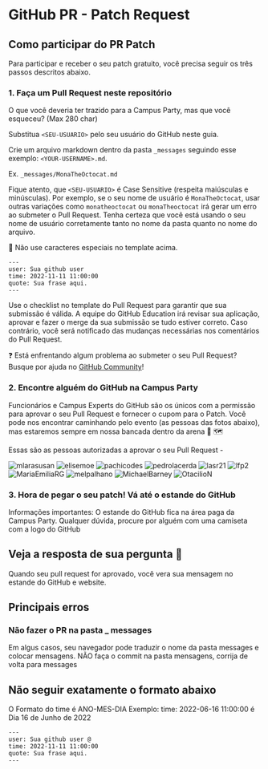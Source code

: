 # GitHub PR - Patch Request

## Como participar do PR Patch
Para participar e receber o seu patch gratuito, você precisa seguir os três passos descritos abaixo. 

### 1. Faça um Pull Request neste repositório

O que você deveria ter trazido para a Campus Party, mas que você esqueceu? (Max 280 char)

Substitua `<SEU-USUARIO>` pelo seu usuário do GitHub neste guia. 

Crie um arquivo markdown dentro da pasta `_messages` seguindo esse exemplo: `<YOUR-USERNAME>.md`. 

Ex. `_messages/MonaTheOctocat.md`

Fique atento, que `<SEU-USUARIO>` é Case Sensitive (respeita maiúsculas e minúsculas). Por exemplo, se o seu nome de usuário é `MonaTheOctocat`, usar outras variações como `monatheoctocat` ou `monaTheoctocat` irá gerar um erro ao submeter o Pull Request. Tenha certeza que você está usando o seu nome de usuário corretamente tanto no nome da pasta quanto no nome do arquivo.
  
🚨 Não use caracteres especiais no template acima.
    
```
---
user: Sua github user
time: 2022-11-11 11:00:00
quote: Sua frase aqui.
---
```
  
Use o checklist no template do Pull Request para garantir que sua submissão é válida. A equipe do GitHub Education irá revisar sua aplicação, aprovar e fazer o merge da sua submissão se tudo estiver correto. Caso contrário, você será notificado das mudanças necessárias nos comentários do Pull Request.

❓ Está enfrentando algum problema ao submeter o seu Pull Request? Busque por ajuda no [GitHub Community](https://github.community/)!
  
### 2. Encontre alguém do GitHub na Campus Party 
Funcionários e Campus Experts do GitHub são os únicos com a permissão para aprovar o seu Pull Request e fornecer o cupom para o Patch. Você pode nos encontrar caminhando pelo evento (as pessoas das fotos abaixo), mas estaremos sempre em nossa bancada dentro da arena 👀 🗺️
  
Essas são as pessoas autorizadas a aprovar o seu Pull Request -
  
  ![mlarasusan](https://avatars.githubusercontent.com/mlarasusan?s=64)
  ![elisemoe](https://avatars.githubusercontent.com/elisemoe?s=64)
  ![pachicodes](https://avatars.githubusercontent.com/pachicodes?s=64)
  ![pedrolacerda](https://avatars.githubusercontent.com/pedrolacerda?s=64)
  ![lasr21](https://avatars.githubusercontent.com/lasr21?s=64)
  ![lfp2](https://avatars.githubusercontent.com/lfp2?s=64)
  ![MariaEmiliaRG](https://avatars.githubusercontent.com/MariaEmiliaRG?s=64)
  ![melpalhano](https://avatars.githubusercontent.com/melpalhano?s=64)
  ![MichaelBarney](https://avatars.githubusercontent.com/MichaelBarney?s=64)
  ![OtacilioN](https://avatars.githubusercontent.com/OtacilioN?s=64)
  
  ### 3. Hora de pegar o seu patch! Vá até o estande do GitHub
  
Informações importantes: O estande do GitHub fica na área paga da Campus Party. Qualquer dúvida, procure por alguém com uma camiseta com a logo do GitHub

## Veja a resposta de sua pergunta 👀
Quando seu pull request for aprovado, você vera sua mensagem no estande do GitHub e website. 

## Principais erros
### Não fazer o PR na pasta _ messages
Em algus casos, seu navegador pode traduzir o nome da pasta messages e colocar mensagens. NÃO faça o commit na pasta mensagens, corrija de volta para messages

## Não seguir exatamente o formato abaixo
O Formato do time é ANO-MES-DIA 
Exemplo:
time: 2022-06-16 11:00:00 é Dia 16 de Junho de 2022

```
---
user: Sua github user @
time: 2022-11-11 11:00:00
quote: Sua frase aqui.
---
```
